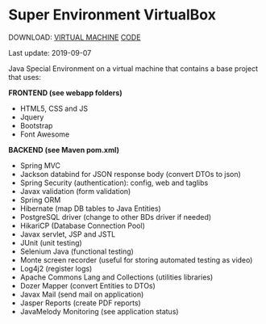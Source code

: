 # Super Environment VirtualBox
DOWNLOAD: [VIRTUAL MACHINE](https://github.com/Virtual-Machines/Super-Environment-VirtualBox/releases/download/latest/DavidSuperEnvironment.ova)  [CODE](https://github.com/Virtual-Machines/Super-Environment-VirtualBox/archive/master.zip)

Last update: 2019-09-07

Java Special Environment on a virtual machine that contains a base project that uses:

**FRONTEND (see webapp folders)**
- HTML5, CSS and JS
- Jquery
- Bootstrap
- Font Awesome

**BACKEND (see Maven pom.xml)**
- Spring MVC
- Jackson databind for JSON response body (convert DTOs to json)
- Spring Security (authentication): config, web and taglibs
- Javax validation (form validation)
- Spring ORM
- Hibernate (map DB tables to Java Entities)
- PostgreSQL driver (change to other BDs driver if needed)
- HikariCP (Database Connection Pool)
- Javax servlet, JSP and JSTL
- JUnit (unit testing)
- Selenium Java (functional testing)
- Monte screen recorder (useful for storing automated testing as video)
- Log4j2 (register logs)
- Apache Commons Lang and Collections (utilities libraries)
- Dozer Mapper (convert Entities to DTOs)
- Javax Mail (send mail on application)
- Jasper Reports (create PDF reports)
- JavaMelody Monitoring (see application status)
